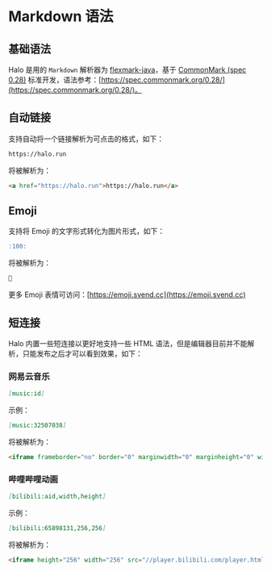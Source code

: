 # Markdown 语法

## 基础语法
Halo 是用的 `Markdown` 解析器为 [flexmark-java](https://github.com/vsch/flexmark-java)，基于 [CommonMark (spec 0.28)](https://spec.commonmark.org/0.28/) 标准开发，语法参考：[https://spec.commonmark.org/0.28/](https://spec.commonmark.org/0.28/)。

## 自动链接
支持自动将一个链接解析为可点击的格式，如下：

```markdown
https://halo.run
```
将被解析为：
```html
<a href="https://halo.run">https://halo.run</a>
```

## Emoji
支持将 Emoji 的文字形式转化为图片形式，如下：

```markdown
:100:
```
将被解析为：
```html
💯
```

更多 Emoji 表情可访问：[https://emoji.svend.cc](https://emoji.svend.cc)

## 短连接
Halo 内置一些短连接以更好地支持一些 HTML 语法，但是编辑器目前并不能解析，只能发布之后才可以看到效果，如下：

### 网易云音乐

```markdown
[music:id]
```
示例：
```markdown
[music:32507038]
```
将被解析为：
```html
<iframe frameborder="no" border="0" marginwidth="0" marginheight="0" width=330 height=86 src="//music.163.com/outchain/player?type=2&id=32507038&auto=1&height=66"></iframe>
```

### 哔哩哔哩动画
```markdown
[bilibili:aid,width,height]
```
示例：
```markdown
[bilibili:65898131,256,256]
```
将被解析为：
```html
<iframe height="256" width="256" src="//player.bilibili.com/player.html?aid=65898131" scrolling="no" border="0" frameborder="no" framespacing="0" allowfullscreen="true"> </iframe>
```